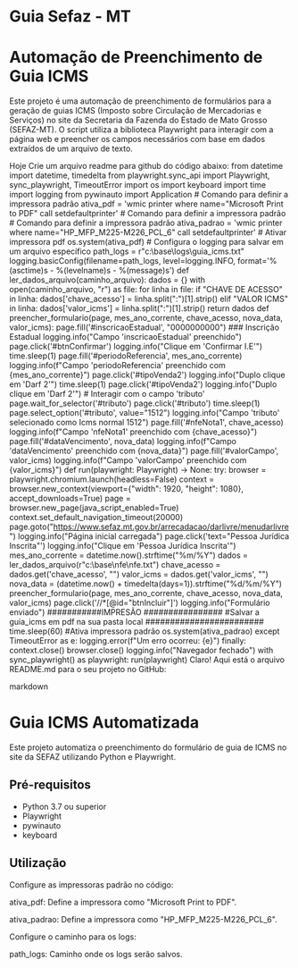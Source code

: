 # Guia Sefaz - MT

 # Automação de Preenchimento de Guia ICMS

Este projeto é uma automação de preenchimento de formulários para a geração de guias ICMS (Imposto sobre Circulação de Mercadorias e Serviços) no site da Secretaria da Fazenda do Estado de Mato Grosso (SEFAZ-MT). O script utiliza a biblioteca Playwright para interagir com a página web e preencher os campos necessários com base em dados extraídos de um arquivo de texto.

Hoje
Crie um arquivo readme para github do código abaixo: from datetime import datetime, timedelta from playwright.sync_api import Playwright, sync_playwright, TimeoutError import os import keyboard import time import logging from pywinauto import Application # Comando para definir a impressora padrão ativa_pdf = 'wmic printer where name="Microsoft Print to PDF" call setdefaultprinter' # Comando para definir a impressora padrão # Comando para definir a impressora padrão ativa_padrao = 'wmic printer where name="HP_MFP_M225-M226_PCL_6" call setdefaultprinter' # Ativar impressora pdf os.system(ativa_pdf) # Configura o logging para salvar em um arquivo específico path_logs = r"c:\base\logs\guia_icms.txt" logging.basicConfig(filename=path_logs, level=logging.INFO, format='%(asctime)s - %(levelname)s - %(message)s') def ler_dados_arquivo(caminho_arquivo): dados = {} with open(caminho_arquivo, "r") as file: for linha in file: if "CHAVE DE ACESSO" in linha: dados['chave_acesso'] = linha.split(":")[1].strip() elif "VALOR ICMS" in linha: dados['valor_icms'] = linha.split(":")[1].strip() return dados def preencher_formulario(page, mes_ano_corrente, chave_acesso, nova_data, valor_icms): page.fill('#inscricaoEstadual', "0000000000") ### Inscrição Estadual logging.info("Campo 'inscricaoEstadual' preenchido") page.click('#btnConfirmar') logging.info("Clique em 'Confirmar I.E'") time.sleep(1) page.fill('#periodoReferencia', mes_ano_corrente) logging.info(f"Campo 'periodoReferencia' preenchido com {mes_ano_corrente}") page.click('#tipoVenda2') logging.info("Duplo clique em 'Darf 2'") time.sleep(1) page.click('#tipoVenda2') logging.info("Duplo clique em 'Darf 2'") # Interagir com o campo 'tributo' page.wait_for_selector('#tributo') page.click('#tributo') time.sleep(1) page.select_option('#tributo', value="1512") logging.info("Campo 'tributo' selecionado como Icms normal 1512") page.fill('#nfeNota1', chave_acesso) logging.info(f"Campo 'nfeNota1' preenchido com {chave_acesso}") page.fill('#dataVencimento', nova_data) logging.info(f"Campo 'dataVencimento' preenchido com {nova_data}") page.fill('#valorCampo', valor_icms) logging.info(f"Campo 'valorCampo' preenchido com {valor_icms}") def run(playwright: Playwright) -> None: try: browser = playwright.chromium.launch(headless=False) context = browser.new_context(viewport={"width": 1920, "height": 1080}, accept_downloads=True) page = browser.new_page(java_script_enabled=True) context.set_default_navigation_timeout(20000) page.goto("https://www.sefaz.mt.gov.br/arrecadacao/darlivre/menudarlivre") logging.info("Página inicial carregada") page.click('text="Pessoa Jurídica Inscrita"') logging.info("Clique em 'Pessoa Jurídica Inscrita'") mes_ano_corrente = datetime.now().strftime("%m/%Y") dados = ler_dados_arquivo(r"c:\base\nfe\nfe.txt") chave_acesso = dados.get('chave_acesso', "") valor_icms = dados.get('valor_icms', "") nova_data = (datetime.now() + timedelta(days=1)).strftime("%d/%m/%Y") preencher_formulario(page, mes_ano_corrente, chave_acesso, nova_data, valor_icms) page.click('//*[@id="btnIncluir"]') logging.info("Formulário enviado") ###########IMPRESÃO ################ #Salvar a guia_icms em pdf na sua pasta local ######################## time.sleep(60) #Ativa impressora padrão os.system(ativa_padrao) except TimeoutError as e: logging.error(f"Um erro ocorreu: {e}") finally: context.close() browser.close() logging.info("Navegador fechado") with sync_playwright() as playwright: run(playwright)
Claro! Aqui está o arquivo README.md para o seu projeto no GitHub:

markdown
# Guia ICMS Automatizada

Este projeto automatiza o preenchimento do formulário de guia de ICMS no site da SEFAZ utilizando Python e Playwright.

## Pré-requisitos

- Python 3.7 ou superior
- Playwright
- pywinauto
- keyboard

## Utilização
Configure as impressoras padrão no código:

ativa_pdf: Define a impressora como "Microsoft Print to PDF".

ativa_padrao: Define a impressora como "HP_MFP_M225-M226_PCL_6".

Configure o caminho para os logs:

path_logs: Caminho onde os logs serão salvos.
  
